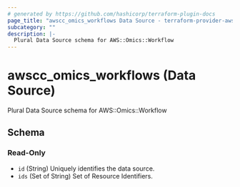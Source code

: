 ```yaml
---
# generated by https://github.com/hashicorp/terraform-plugin-docs
page_title: "awscc_omics_workflows Data Source - terraform-provider-awscc"
subcategory: ""
description: |-
  Plural Data Source schema for AWS::Omics::Workflow
---
```


# awscc_omics_workflows (Data Source)

Plural Data Source schema for AWS::Omics::Workflow



<!-- schema generated by tfplugindocs -->
## Schema

### Read-Only

- `id` (String) Uniquely identifies the data source.
- `ids` (Set of String) Set of Resource Identifiers.


